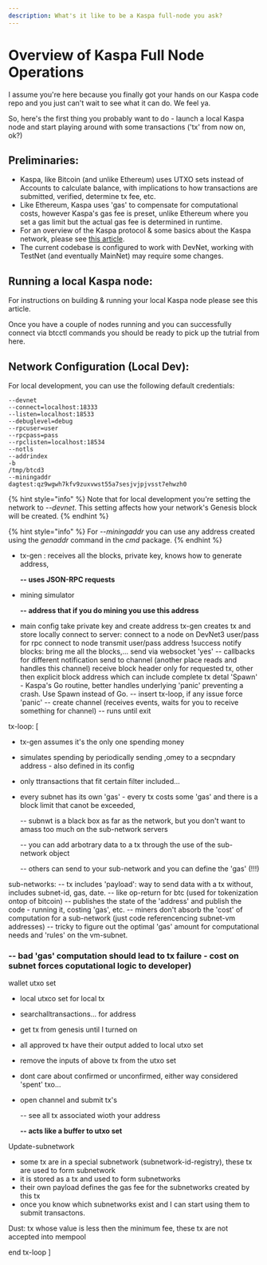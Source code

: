 ```yaml
---
description: What's it like to be a Kaspa full-node you ask?
---
```


# Overview of Kaspa Full Node Operations

I assume you're here because you finally got your hands on our Kaspa code repo and you just can't wait to see what it can do.  We feel ya.  

So, here's the first thing you probably want to do - launch a local Kaspa node and start playing around with some transactions \('tx' from now on, ok?\)

## Preliminaries:

* Kaspa, like Bitcoin \(and unlike Ethereum\) uses UTXO sets instead of Accounts to calculate balance, with implications to how transactions are submitted, verified, determine tx fee, etc.
* Like Ethereum, Kaspa uses 'gas' to compensate for computational costs, however Kaspa's gas fee is preset, unlike Ethereum where you set a gas limit but the actual gas fee is determined in runtime.
* For an overview of the Kaspa protocol & some basics about the Kaspa network, please see [this article](../).
* The current codebase is configured to work with DevNet, working with TestNet \(and eventually MainNet\) may require some changes.

## Running a local Kaspa node:

For instructions on building & running your local Kaspa node please see this article.

Once you have a couple of nodes running and you can successfully connect via btcctl commands you should be ready to pick up the tutrial from here.

## Network Configuration \(Local Dev\):

For local development, you can use the following default credentials:

```text
--devnet
--connect=localhost:18333
--listen=localhost:18533
--debuglevel=debug
--rpcuser=user
--rpcpass=pass
--rpclisten=localhost:18534
--notls
--addrindex
-b
/tmp/btcd3
--miningaddr
dagtest:qz9wgwh7kfv9zuxvwst55a7sesjvjpjvsst7ehwzh0
```

{% hint style="info" %}
Note that for local development you're setting the network to --_devnet_.  This setting affects how your network's Genesis block will be created.
{% endhint %}

{% hint style="info" %}
For --_miningaddr_ you can use any address created using the _genaddr_ command in the _cmd_ package.
{% endhint %}



* tx-gen : receives all the blocks, private key, knows how to generate address,

  **-- uses JSON-RPC requests**

* mining simulator

  **--  address that if you do mining you use this address**

* main config take private key and create address tx-gen creates tx and store locally connect to server: connect to a node on DevNet3 user/pass for rpc connect to node transmit user/pass address !success notify blocks: bring me all the blocks,... send via websocket 'yes' -- callbacks for different notification send to channel \(another place reads and handles this channel\) receive block header only for requested tx, other then explicit block address which can include complete tx detal 'Spawn' - Kaspa's Go routine, better handles underlying 'panic' preventing a crash. Use Spawn instead of Go. -- insert tx-loop, if any issue force 'panic' -- create channel \(receives events, waits for you to receive something for channel\) -- runs until exit

tx-loop: \[

* tx-gen assumes it's the only one spending money
* simulates spending by periodically sending ,omey to a secpndary address - also defined in its config
* only ttransactions that fit certain filter included...
* every subnet has its own 'gas' - every tx costs some 'gas' and there is a block limit that canot be exceeded,

  --  subnwt is a black box as far as the network, but you don't want to amass too much on the sub-network servers

  --  you can add arbotrary data to a tx through the use of the sub-network object

  --  others can send to your sub-network and you can define the 'gas' \(!!!\)

sub-networks: -- tx includes 'payload': way to send data with a tx without, includes subnet-id, gas, date. -- like op-return for btc \(used for tokenization ontop of bitcoin\) -- publishes the state of the 'address' and publish the code - running it, costing 'gas', etc. -- miners don't absorb the 'cost' of computation for a sub-network \(just code referencencing subnet-vm addresses\) -- tricky to figure out the optimal 'gas' amount for computational needs and 'rules' on the vm-subnet.

### -- bad 'gas' computation should lead to tx failure - cost on subnet forces coputational logic to developer\)

wallet utxo set

* local utxco set for local tx
* searchalltransactions... for address
* get tx from genesis until I turned on
* all approved tx have their output added to local utxo set
* remove the inputs of above tx from the utxo set
* dont care about confirmed or unconfirmed, either way considered 'spent' txo...
* open channel and submit tx's

  --  see all tx associated wioth your address

  **--  acts like a buffer to utxo set**

Update-subnetwork

* some tx are in a special subnetwork \(subnetwork-id-registry\), these tx are used to form subnetwork
* it is stored as a tx and used to form subnetworks
* their own payload defines the gas fee for the subnetworks created by this tx
* once you know which subnetworks exist and I can start using them to submit transactons.

Dust: tx whose value is less then the minimum fee, these tx are not accepted into mempool

end tx-loop \]

